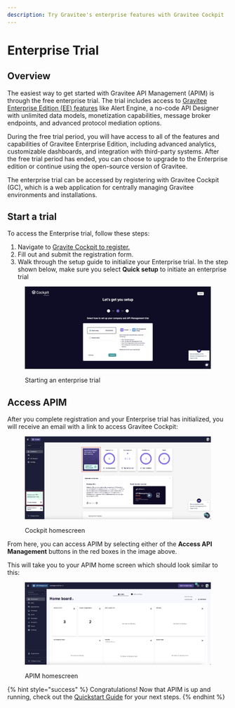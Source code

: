 ```yaml
---
description: Try Gravitee's enterprise features with Gravitee Cockpit
---
```


# Enterprise Trial

## Overview

The easiest way to get started with Gravitee API Management (APIM) is through the free enterprise trial. The trial includes access to [Gravitee Enterprise Edition (EE) features](../gravitee-api-management/ee-vs-oss/) like Alert Engine, a no-code API Designer with unlimited data models, monetization capabilities, message broker endpoints, and advanced protocol mediation options.

During the free trial period, you will have access to all of the features and capabilities of Gravitee Enterprise Edition, including advanced analytics, customizable dashboards, and integration with third-party systems. After the free trial period has ended, you can choose to upgrade to the Enterprise edition or continue using the open-source version of Gravitee.

The enterprise trial can be accessed by registering with Gravitee Cockpit (GC), which is a web application for centrally managing Gravitee environments and installations.

## Start a trial

To access the Enterprise trial, follow these steps:

1. Navigate to [Gravite Cockpit to register.](https://cockpit.gravitee.io/)
2. Fill out and submit the registration form.
3. Walk through the setup guide to initialize your Enterprise trial. In the step shown below, make sure you select **Quick setup** to initiate an enterprise trial

<figure><img src="../.gitbook/assets/Screenshot 2023-11-22 at 11.07.51 AM.png" alt=""><figcaption><p>Starting an enterprise trial</p></figcaption></figure>

## Access APIM

After you complete registration and your Enterprise trial has initialized, you will receive an email with a link to access Gravitee Cockpit:&#x20;

<figure><img src="../.gitbook/assets/Screenshot 2023-11-13 at 4.50.53 PM.png" alt=""><figcaption><p>Cockpit homescreen</p></figcaption></figure>

From here, you can access APIM by selecting either of the **Access API Management** buttons in the red boxes in the image above.&#x20;

This will take you to your APIM home screen which should look similar to this:

<figure><img src="../.gitbook/assets/Screenshot 2023-11-13 at 4.56.10 PM.png" alt=""><figcaption><p>APIM homescreen</p></figcaption></figure>

{% hint style="success" %}
Congratulations! Now that APIM is up and running, check out the [Quickstart Guide](quickstart-guide/) for your next steps.
{% endhint %}
